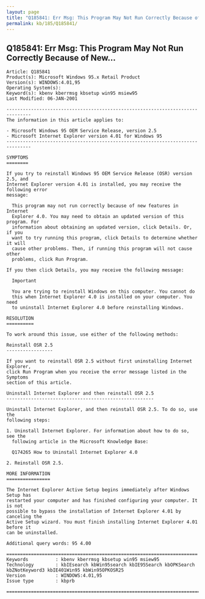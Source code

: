 ```yaml
---
layout: page
title: "Q185841: Err Msg: This Program May Not Run Correctly Because of New..."
permalink: kb/185/Q185841/
---
```


## Q185841: Err Msg: This Program May Not Run Correctly Because of New...

	Article: Q185841
	Product(s): Microsoft Windows 95.x Retail Product
	Version(s): WINDOWS:4.01,95
	Operating System(s): 
	Keyword(s): kbenv kberrmsg kbsetup win95 msiew95
	Last Modified: 06-JAN-2001
	
	-------------------------------------------------------------------------------
	The information in this article applies to:
	
	- Microsoft Windows 95 OEM Service Release, version 2.5 
	- Microsoft Internet Explorer version 4.01 for Windows 95 
	-------------------------------------------------------------------------------
	
	SYMPTOMS
	========
	
	If you try to reinstall Windows 95 OEM Service Release (OSR) version 2.5, and
	Internet Explorer version 4.01 is installed, you may receive the following error
	message:
	
	  This program may not run correctly because of new features in Internet
	  Explorer 4.0. You may need to obtain an updated version of this program. For
	  information about obtaining an updated version, click Details. Or, if you
	  want to try running this program, click Details to determine whether it will
	  cause other problems. Then, if running this program will not cause other
	  problems, click Run Program.
	
	If you then click Details, you may receive the following message:
	
	  Important
	
	  You are trying to reinstall Windows on this computer. You cannot do
	  this when Internet Explorer 4.0 is installed on your computer. You need
	  to uninstall Internet Explorer 4.0 before reinstalling Windows.
	
	RESOLUTION
	==========
	
	To work around this issue, use either of the following methods:
	
	Reinstall OSR 2.5
	-----------------
	
	If you want to reinstall OSR 2.5 without first uninstalling Internet Explorer,
	click Run Program when you receive the error message listed in the Symptoms
	section of this article.
	
	Uninstall Internet Explorer and then reinstall OSR 2.5
	------------------------------------------------------
	
	Uninstall Internet Explorer, and then reinstall OSR 2.5. To do so, use the
	following steps:
	
	1. Uninstall Internet Explorer. For information about how to do so, see the
	  following article in the Microsoft Knowledge Base:
	
	  Q174265 How to Uninstall Internet Explorer 4.0
	
	2. Reinstall OSR 2.5.
	
	MORE INFORMATION
	================
	
	The Internet Explorer Active Setup begins immediately after Windows Setup has
	restarted your computer and has finished configuring your computer. It is not
	possible to bypass the installation of Internet Explorer 4.01 by canceling the
	Active Setup wizard. You must finish installing Internet Explorer 4.01 before it
	can be uninstalled.
	
	Additional query words: 95 4.00
	
	======================================================================
	Keywords          : kbenv kberrmsg kbsetup win95 msiew95 
	Technology        : kbIEsearch kbWin95search kbIE95Search kbOPKSearch kbZNotKeyword3 kbIE401Win95 kbWin95OPKOSR25
	Version           : WINDOWS:4.01,95
	Issue type        : kbprb
	
	=============================================================================
	
